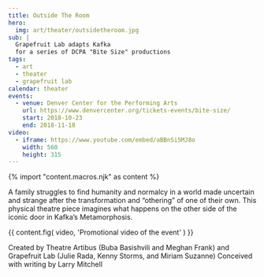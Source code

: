 ```yaml
---
title: Outside The Room
hero:
  img: art/theater/outsidetheroom.jpg
sub: |
  Grapefruit Lab adapts Kafka
  for a series of DCPA "Bite Size" productions
tags:
  - art
  - theater
  - grapefruit lab
calendar: theater
events:
  - venue: Denver Center for the Performing Arts
    url: https://www.denvercenter.org/tickets-events/bite-size/
    start: 2018-10-23
    end: 2018-11-18
video:
  - iframe: https://www.youtube.com/embed/aBBnSi5MJ8o
    width: 560
    height: 315
---
```

{% import "content.macros.njk" as content %}

A family struggles to find humanity and normalcy
in a world made uncertain and strange
after the transformation and “othering” of one of their own.
This physical theatre piece imagines what happens
on the other side of the iconic door
in Kafka’s Metamorphosis.

{{ content.fig(
  video,
  'Promotional video of the event'
) }}

Created by Theatre Artibus
(Buba Basishvili and Meghan Frank)
and Grapefruit Lab
(Julie Rada, Kenny Storms, and Miriam Suzanne)
Conceived with writing by Larry Mitchell
